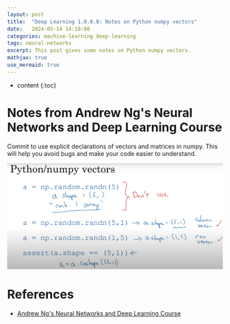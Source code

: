```yaml
---
layout: post
title:  "Deep Learning 1.0.0.8: Notes on Python numpy vectors"
date:   2024-05-14 14:10:00
categories: machine-learning deep-learning
tags: neural-networks
excerpt: This post gives some notes on Python numpy vectors.
mathjax: true
use_mermaid: true
---
```


* content
{:toc}

# Notes from Andrew Ng's Neural Networks and Deep Learning Course
Commit to use explicit declarations of vectors and matrices in numpy. This will help you avoid bugs and make your code easier to understand.

![numpy_shape.png](/assets/images/deep_learning/303/numpy_shape.png)


# References
- [Andrew Ng's Neural Networks and Deep Learning Course](https://www.coursera.org/learn/neural-networks-deep-learning)
